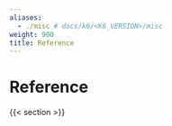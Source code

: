 ```yaml
---
aliases:
  - ./misc # docs/k6/<K6_VERSION>/misc
weight: 900
title: Reference
---
```


# Reference

<!-- TODO: Add content -->

{{< section >}}
